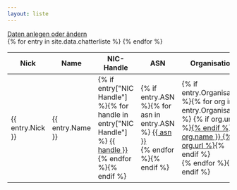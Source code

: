 ```yaml
---
layout: liste
---
```

<div class="buttons">
  <a href="https://github.com/denog/chatterliste/issues/new/choose" class="button">Daten anlegen oder ändern</a>
</div>
<table>
  <thead>
    <tr>
      <th>Nick</th>
      <th>Name</th>
      <th>NIC-Handle</th>
      <th>ASN</th>
      <th>Organisation</th>
    </tr>
  </thead>
  <tbody>
  {% for entry in site.data.chatterliste %}
    <tr>
      <td>{{ entry.Nick }}</td>
      <td>{{ entry.Name }}</td>
      <td>
        {% if entry["NIC Handle"] %}{% for handle in entry["NIC Handle"] %}
        <a href="http://apps.db.ripe.net/search/query.html?searchtext={{ handle }}&flags=r&types=PERSON">{{ handle }}</a><br>
        {% endfor %}{% endif %}
      </td>
      <td>
        {% if entry.ASN %}{% for asn in entry.ASN %}
          <a href="http://apps.db.ripe.net/search/query.html?searchtext=AS{{ asn }}&flags=r&types=AUT_NUM">{{ asn }}</a><br>
        {% endfor %}{% endif %}
      </td>
      <td>
        {% if entry.Organisation %}{% for org in entry.Organisation %}
          {% if org.url %}<a href="{{ org.url }}">{% endif %}
          {{ org.name }}
          {% if org.url %}</a>{% endif %}
          <br>
        {% endfor %}{% endif %}
      </td>
    </tr>
  {% endfor %}
  </tbody>
</table>
